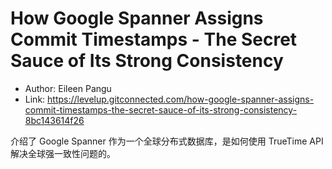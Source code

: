 # How Google Spanner Assigns Commit Timestamps - The Secret Sauce of Its Strong Consistency

* Author: Eileen Pangu
* Link: https://levelup.gitconnected.com/how-google-spanner-assigns-commit-timestamps-the-secret-sauce-of-its-strong-consistency-8bc143614f26

介绍了 Google Spanner 作为一个全球分布式数据库，是如何使用 TrueTime API 解决全球强一致性问题的。
